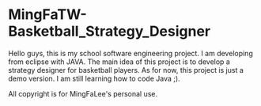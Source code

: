 # MingFaTW-Basketball_Strategy_Designer

Hello guys, this is my school software engineering project. I am developing from eclipse with JAVA.
The main idea of this project is to develop a strategy designer for basketball players. 
As for now, this project is just a demo version. I am still learning how to code Java ;).

All copyright is for MingFaLee's personal use.
